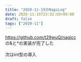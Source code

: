 ```yaml
---
title: "2020-11-15のNagiLog"
date: 2020-11-15T23:52:03+09:00
draft: false
tags: ["2020-11"]
---
```


https://github.com/t29wuQ/nagicc <br>
の&と*の実装が完了した<br>
<br>
次はint型の導入